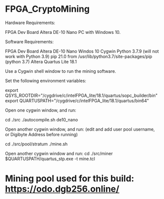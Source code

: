 # FPGA_CryptoMining


Hardware Requirements:

FPGA Dev Board Altera DE-10 Nano
PC with Windows 10.


Software Requirements:

FPGA Dev Board Altera DE-10 Nano
Windos 10
Cygwin
Python 3.7.9 (will not work with Python 3.9)
pip 21.0 from /usr/lib/python3.7/site-packages/pip (python 3.7)
Altera Quartus Lite 18.1


Use a Cygwin shell window to run the mining software.

Set the following environment variables:

export QSYS_ROOTDIR="/cygdrive/c/intelFPGA_lite/18.1/quartus/sopc_builder/bin"
export QUARTUSPATH="/cygdrive/c/intelFPGA_lite/18.1/quartus/bin64"


Open one cygwin window, and run:

cd ./src
./autocompile.sh de10_nano


Open another cygwin window, and run:
(edit and add user pool username, or Digibyte Address before running)

cd ./src/pool/stratum
./mine.sh


Open another cygwin window and run:
cd ./src/miner
$QUARTUSPATH/quartus_stp.exe -t mine.tcl


# Mining pool used for this build: https://odo.dgb256.online/
